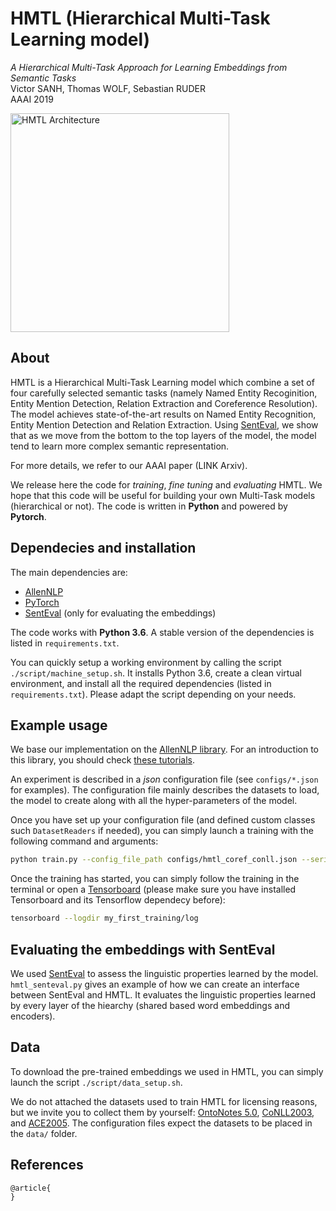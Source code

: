 # HMTL (Hierarchical Multi-Task Learning model) 

*A Hierarchical Multi-Task Approach for Learning Embeddings from Semantic Tasks*\
Victor SANH, Thomas WOLF, Sebastian RUDER\
AAAI 2019

<img src="https://github.com/huggingface/jointmodelMD/blob/master/HMTL_architecture.png" alt="HMTL Architecture" width="350"/>

## About

HMTL is a Hierarchical Multi-Task Learning model which combine a set of four carefully selected semantic tasks (namely Named Entity Recoginition, Entity Mention Detection, Relation Extraction and Coreference Resolution). The model achieves state-of-the-art results on Named Entity Recognition, Entity Mention Detection and Relation Extraction. Using [SentEval](https://github.com/facebookresearch/SentEval), we show that as we move from the bottom to the top layers of the model, the model tend to learn more complex semantic representation.

For more details, we refer to our AAAI paper (LINK Arxiv).

We release here the code for _training_, _fine tuning_ and _evaluating_ HMTL. We hope that this code will be useful for building your own Multi-Task models (hierarchical or not). The code is written in __Python__ and powered by __Pytorch__.

## Dependecies and installation

The main dependencies are:
- [AllenNLP](https://github.com/allenai/allennlp)
- [PyTorch](https://pytorch.org/)
- [SentEval](https://github.com/facebookresearch/SentEval) (only for evaluating the embeddings)

The code works with __Python 3.6__. A stable version of the dependencies is listed in `requirements.txt`.

You can quickly setup a working environment by calling the script `./script/machine_setup.sh`. It installs Python 3.6, create a clean virtual environment, and install all the required dependencies (listed in `requirements.txt`). Please adapt the script depending on your needs.

## Example usage

We base our implementation on the [AllenNLP library](https://github.com/allenai/allennlp). For an introduction to this library, you should check [these tutorials](https://allennlp.org/tutorials).

An experiment is described in a _json_ configuration file (see `configs/*.json` for examples). The configuration file mainly describes the datasets to load, the model to create along with all the hyper-parameters of the model. 

Once you have set up your configuration file (and defined custom classes such `DatasetReaders` if needed), you can simply launch a training with the following command and arguments:

```bash
python train.py --config_file_path configs/hmtl_coref_conll.json --serialization_dir my_first_training
```

Once the training has started, you can simply follow the training in the terminal or open a [Tensorboard](https://www.tensorflow.org/guide/summaries_and_tensorboard) (please make sure you have installed Tensorboard and its Tensorflow dependecy before):

```bash
tensorboard --logdir my_first_training/log
```

## Evaluating the embeddings with SentEval

We used [SentEval](https://github.com/facebookresearch/SentEval) to assess the linguistic properties learned by the model. `hmtl_senteval.py` gives an example of how we can create an interface between SentEval and HMTL. It evaluates the linguistic properties learned by every layer of the hiearchy (shared based word embeddings and encoders).

## Data

To download the pre-trained embeddings we used in HMTL, you can simply launch the script `./script/data_setup.sh`.

We do not attached the datasets used to train HMTL for licensing reasons, but we invite you to collect them by yourself: [OntoNotes 5.0](https://catalog.ldc.upenn.edu/LDC2013T19), [CoNLL2003](https://www.clips.uantwerpen.be/conll2003/ner/), and [ACE2005](https://catalog.ldc.upenn.edu/LDC2006T06). The configuration files expect the datasets to be placed in the `data/` folder.

## References

```
@article{
}
```

